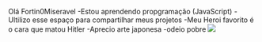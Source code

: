 
Olá Fortin0Miseravel
-Estou aprendendo propgramação (JavaScript)
-Ultilizo esse espaço para compartilhar meus projetos
-Meu Heroi favorito é o cara que matou Hitler
-Aprecio arte japonesa 
-odeio pobre
![](https://media.tenor.com/RTQAYTEjI_UAAAAC/shrek.gif)

